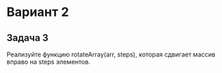 # Вариант 2
## Задача 3
Реализуйте функцию rotateArray(arr, steps), которая сдвигает массив
вправо на steps элементов.